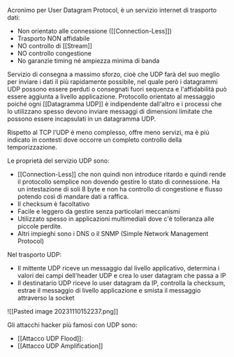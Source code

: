 Acronimo per User Datagram Protocol, è un servizio internet di trasporto dati:
- Non orientato alle connessione ([[Connection-Less]])
- Trasporto NON affidabile
- NO controllo di [[Stream]]
- NO controllo congestione
- No garanzie timing né ampiezza minima di banda

Servizio di consegna a massimo sforzo, cioè che UDP farà del suo meglio per inviare i dati il più rapidamente possibile, nel quale però i datagrammi UDP possono essere perduti o consegnati fuori sequenza e l'affidabilità può essere aggiunta a livello applicazione.
Protocollo orientato al messaggio poiché ogni [[Datagramma UDP]] è indipendente dall'altro e i processi che lo utilizzano spesso devono inviare messaggi di dimensioni limitate che possono essere incapsulati in un datagramma UDP.

Rispetto al TCP l’UDP è meno complesso, offre meno servizi, ma è più indicato in contesti dove occorre un completo controllo della temporizzazione.

Le proprietà del servizio UDP sono:
- [[Connection-Less]] che non quindi non introduce ritardo e quindi rende il protocollo semplice non dovendo gestire lo stato di connessione. Ha un intestazione di soli 8 byte e non ha controllo di congestione e flusso potendo così di mandare dati a raffica.
- Il checksum è facoltativo
- Facile e leggero da gestire senza particolari meccanismi
- Utilizzato spesso in applicazioni multimediali dove c'è tolleranza alle piccole perdite.
- Altri impieghi sono i DNS o il SNMP (Simple Network Management Protocol)

Nel trasporto UDP:
- Il mittente UDP riceve un messaggio dal livello applicativo, determina i valori dei campi dell'header UDP e crea lo user datagram che passa a IP
- Il destinatario UDP riceve lo user datagram da IP, controlla la checksum, estrae il messaggio di livello applicazione e smista il messaggio attraverso la socket

![[Pasted image 20231110152237.png]]

Gli attacchi hacker più famosi con UDP sono:
- [[Attacco UDP Flood]]: 
- [[Attacco UDP Amplification]]